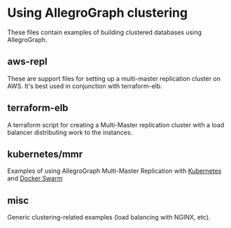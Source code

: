 # Using AllegroGraph clustering

These files contain examples of building clustered databases using AllegroGraph.

## aws-repl

These are support files for setting up a multi-master replication cluster on AWS. It's best used in conjunction with terraform-elb.

## terraform-elb

A terraform script for creating a Multi-Master replication cluster with a load balancer distributing work to the instances.

## kubernetes/mmr

Examples of using AllegroGraph Multi-Master Replication with [Kubernetes](https://kubernetes.io) and [Docker Swarm](https://docs.docker.com/engine/swarm/)

## misc

Generic clustering-related examples (load balancing with NGINX, etc).
